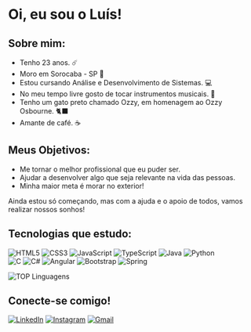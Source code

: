 # Oi, eu sou o Luís!

## Sobre mim:

- Tenho 23 anos. ☄️
- Moro em Sorocaba - SP 🌃
- Estou cursando Análise e Desenvolvimento de Sistemas. 💻
- No meu tempo livre gosto de tocar instrumentos musicais. 🎸
- Tenho um gato preto chamado Ozzy, em homenagem ao Ozzy Osbourne. 🐈‍⬛
- Amante de café. ☕

## Meus Objetivos:

- Me tornar o melhor profissional que eu puder ser.
- Ajudar a desenvolver algo que seja relevante na vida das pessoas.
- Minha maior meta é morar no exterior!

Ainda estou só começando, mas com a ajuda e o apoio de todos, vamos realizar nossos sonhos!

## Tecnologias que estudo:
![HTML5](https://img.shields.io/badge/HTML5-E34F26?style=for-the-badge&logo=html5&logoColor=white)
![CSS3](https://img.shields.io/badge/CSS3-1572B6?style=for-the-badge&logo=css3&logoColor=white)
![JavaScript](https://img.shields.io/badge/JavaScript-F7DF1E?style=for-the-badge&logo=javascript&logoColor=black)
![TypeScript](https://img.shields.io/badge/TypeScript-007ACC?style=for-the-badge&logo=typescript&logoColor=white)
![Java](https://img.shields.io/badge/java-%23ED8B00.svg?style=for-the-badge&logo=openjdk&logoColor=white)
![Python](https://img.shields.io/badge/python-3670A0?style=for-the-badge&logo=python&logoColor=ffdd54)<br>
![C](https://img.shields.io/badge/C-00599C?style=for-the-badge&logo=c&logoColor=white)
![C#](https://img.shields.io/badge/C%23-239120?style=for-the-badge&logo=c-sharp&logoColor=white)
![Angular](https://img.shields.io/badge/Angular-DD0031?style=for-the-badge&logo=angular&logoColor=white)
![Bootstrap](https://img.shields.io/badge/-boostrap-0D1117?style=for-the-badge&logo=bootstrap&labelColor=0D1117)
![Spring](https://img.shields.io/badge/spring-%236DB33F.svg?style=for-the-badge&logo=spring&logoColor=white)

![TOP Linguagens](https://github-readme-stats.vercel.app/api/top-langs/?username=LGALopes&layout=compact&theme=dracula)

## Conecte-se comigo!

[![LinkedIn](https://img.shields.io/badge/LinkedIn-0077B5?style=for-the-badge&logo=linkedin&logoColor=white)](https://www.linkedin.com/in/lgalopes/)
[![Instagram](https://img.shields.io/badge/-Instagram-%23E4405F?style=for-the-badge&logo=instagram&logoColor=white)](https://www.instagram.com/eo_luisito/)
[![Gmail](https://img.shields.io/badge/Gmail-333333?style=for-the-badge&logo=gmail&logoColor=red)](mailto:luisgustavo.rosario27@gmail.com)
